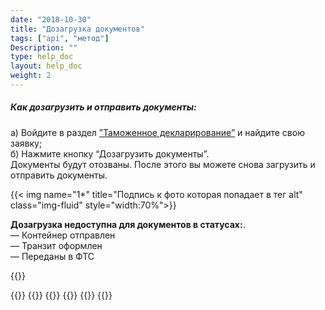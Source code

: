 ```yaml
---
date: "2018-10-30"
title: "Дозагрузка документов"
tags: ["api", "метод"]
Description: ""
type: help_doc
layout: help_doc
weight: 2
---
```


##### Как дозагрузить и отправить документы:

а) Войдите в раздел <a href="https://my.fesco.com/customs_declaration" target="_blank">”Таможенное декларирование”</a> и найдите свою заявку; <br/>
б) Нажмите кнопку “Дозагрузить документы”. <br/> 
Документы будут отозваны.
После этого вы можете снова загрузить и отправить документы.

{{< img name="1*" title="Подпись к фото которая попадает в тег alt" class="img-fluid" style="width:70%">}}
<br/>
<div class="pixxett-alert pixxett-alert-icon alert11-light">
  <i class="fa fa-exclamation-circle"></i><b>Дозагрузка недоступна для документов в статусах:</b>. <br/> 
— Контейнер отправлен <br/>
— Транзит оформлен <br/>
— Переданы в ФТС <br/>
</div>


{{<isHelpful>}}

{{<seeAlso>}}
    {{<seeAlsoItem link="/customs_documents/download_and_send/" text="Как загрузить документы">}}
    {{<seeAlsoItem link="/customs_documents/delete/" text="Как отозвать документы">}}
    {{<seeAlsoItem link="/customs_documents/statuses/" text="Статусы документов">}}
    {{<seeAlsoItem link="/customs_documents/history/" text="Как посмотреть историю пакета документов">}}
{{</seeAlso>}}


